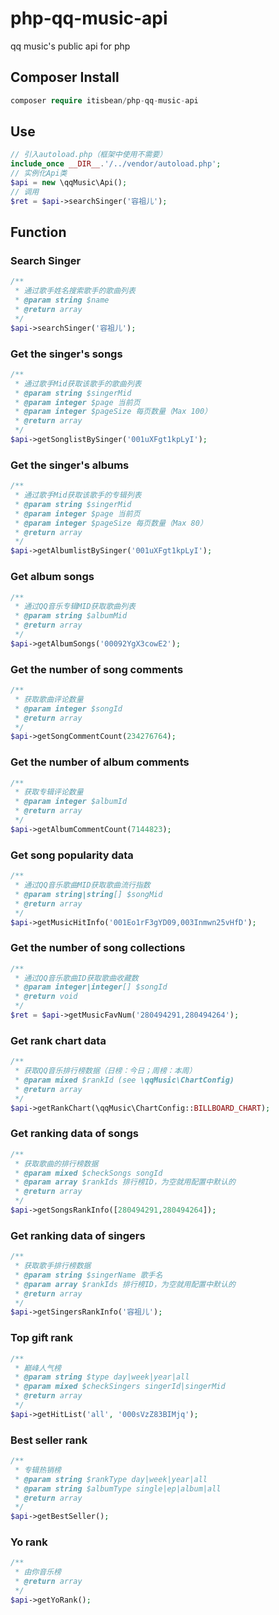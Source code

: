 # php-qq-music-api

qq music's public api for php

## Composer Install

```php
composer require itisbean/php-qq-music-api
```

## Use

```php
// 引入autoload.php（框架中使用不需要）
include_once __DIR__.'/../vendor/autoload.php';
// 实例化Api类
$api = new \qqMusic\Api();
// 调用
$ret = $api->searchSinger('容祖儿');
```

## Function

### Search Singer

```php
/**
 * 通过歌手姓名搜索歌手的歌曲列表
 * @param string $name
 * @return array
 */
$api->searchSinger('容祖儿');
```

### Get the singer's songs

```php
/**
 * 通过歌手Mid获取该歌手的歌曲列表
 * @param string $singerMid
 * @param integer $page 当前页
 * @param integer $pageSize 每页数量（Max 100）
 * @return array
 */
$api->getSonglistBySinger('001uXFgt1kpLyI');
```

### Get the singer's albums

```php
/**
 * 通过歌手Mid获取该歌手的专辑列表
 * @param string $singerMid
 * @param integer $page 当前页
 * @param integer $pageSize 每页数量（Max 80）
 * @return array
 */
$api->getAlbumlistBySinger('001uXFgt1kpLyI');
```

### Get album songs

```php
/**
 * 通过QQ音乐专辑MID获取歌曲列表
 * @param string $albumMid
 * @return array
 */
$api->getAlbumSongs('00092YgX3cowE2');
```

### Get the number of song comments

```php
/**
 * 获取歌曲评论数量
 * @param integer $songId
 * @return array
 */
$api->getSongCommentCount(234276764);
```

### Get the number of album comments

```php
/**
 * 获取专辑评论数量
 * @param integer $albumId
 * @return array
 */
$api->getAlbumCommentCount(7144823);
```

### Get song popularity data

```php
/**
 * 通过QQ音乐歌曲MID获取歌曲流行指数
 * @param string|string[] $songMid
 * @return array
 */
$api->getMusicHitInfo('001Eo1rF3gYD09,003Inmwn25vHfD');
```

### Get the number of song collections

```php
/**
 * 通过QQ音乐歌曲ID获取歌曲收藏数
 * @param integer|integer[] $songId
 * @return void
 */
$ret = $api->getMusicFavNum('280494291,280494264');
```

### Get rank chart data

```php
/**
 * 获取QQ音乐排行榜数据（日榜：今日；周榜：本周）
 * @param mixed $rankId (see \qqMusic\ChartConfig)
 * @return array
 */
$api->getRankChart(\qqMusic\ChartConfig::BILLBOARD_CHART);
```

### Get ranking data of songs

```php
/**
 * 获取歌曲的排行榜数据
 * @param mixed $checkSongs songId
 * @param array $rankIds 排行榜ID，为空就用配置中默认的
 * @return array
 */
$api->getSongsRankInfo([280494291,280494264]);
```

### Get ranking data of singers

```php
/**
 * 获取歌手排行榜数据
 * @param string $singerName 歌手名
 * @param array $rankIds 排行榜ID，为空就用配置中默认的
 * @return array
 */
$api->getSingersRankInfo('容祖儿');
```

### Top gift rank

```php
/**
 * 巅峰人气榜
 * @param string $type day|week|year|all
 * @param mixed $checkSingers singerId|singerMid
 * @return array
 */
$api->getHitList('all', '000sVzZ83BIMjq');
```

### Best seller rank

```php
/**
 * 专辑热销榜
 * @param string $rankType day|week|year|all
 * @param string $albumType single|ep|album|all
 * @return array
 */
$api->getBestSeller();
```

### Yo rank

```php
/**
 * 由你音乐榜
 * @return array
 */
$api->getYoRank();
```
